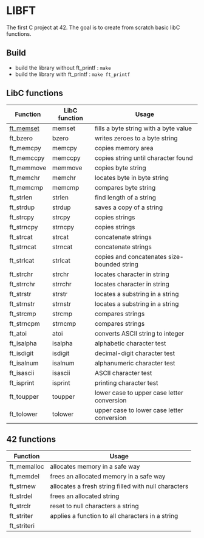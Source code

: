 # LIBFT

The first C project at 42. The goal is to create from scratch basic libC functions.

## Build

- build the library without ft_printf :
	`make`
- build the library with ft_printf :
	`make ft_printf`

## LibC functions

| **Function** | **LibC function** | **Usage** |
| ------------ | ----------------- | --------- |
|[ft\_memset](https://github.com/theduv/libft/blob/master/srcs/ft_memset.c)|memset|fills a byte string with a byte value|
|ft\_bzero|bzero|writes zeroes to a byte string|
|ft\_memcpy|memcpy|copies memory area|
|ft\_memccpy|memccpy|copies string until character found|
|ft\_memmove|memmove|copies byte string|
|ft\_memchr|memchr|locates byte in byte string|
|ft\_memcmp|memcmp|compares byte string|
|ft\_strlen|strlen|find length of a string|
|ft\_strdup|strdup|saves a copy of a string|
|ft\_strcpy|strcpy|copies strings|
|ft\_strncpy|strncpy|copies strings|
|ft\_strcat|strcat|concatenate strings|
|ft\_strncat|strncat|concatenate strings|
|ft\_strlcat|strlcat|copies and concatenates size-bounded string|
|ft\_strchr|strchr|locates character in string|
|ft\_strrchr|strrchr|locates character in string|
|ft\_strstr|strstr|locates a substring in a string|
|ft\_strnstr|strnstr|locates a substring in a string|
|ft\_strcmp|strcmp|compares strings|
|ft\_strncpm|strncmp|compares strings|
|ft\_atoi|atoi|converts ASCII string to integer|
|ft\_isalpha|isalpha|alphabetic character test|
|ft\_isdigit|isdigit|decimal-digit character test|
|ft\_isalnum|isalnum|alphanumeric character test|
|ft\_isascii|isascii|ASCII character test|
|ft\_isprint|isprint|printing character test|
|ft\_toupper|toupper|lower case to upper case letter conversion|
|ft\_tolower|tolower|upper case to lower case letter conversion|

## 42 functions

| **Function** | **Usage** |
| ------------ | --------- |
|ft\_memalloc|allocates memory in a safe way|
|ft\_memdel|frees an allocated memory in a safe way|
|ft\_strnew|allocates a fresh string filled with null characters|
|ft\_strdel|frees an allocated string|
|ft\_strclr|reset to null characters a string|
|ft\_striter|applies a function to all characters in a string|
|ft\_striteri||
